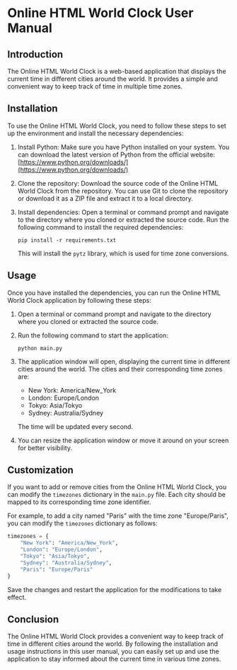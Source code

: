 # Online HTML World Clock User Manual

## Introduction

The Online HTML World Clock is a web-based application that displays the current time in different cities around the world. It provides a simple and convenient way to keep track of time in multiple time zones.

## Installation

To use the Online HTML World Clock, you need to follow these steps to set up the environment and install the necessary dependencies:

1. Install Python: Make sure you have Python installed on your system. You can download the latest version of Python from the official website: [https://www.python.org/downloads/](https://www.python.org/downloads/)

2. Clone the repository: Download the source code of the Online HTML World Clock from the repository. You can use Git to clone the repository or download it as a ZIP file and extract it to a local directory.

3. Install dependencies: Open a terminal or command prompt and navigate to the directory where you cloned or extracted the source code. Run the following command to install the required dependencies:

   ```
   pip install -r requirements.txt
   ```

   This will install the `pytz` library, which is used for time zone conversions.

## Usage

Once you have installed the dependencies, you can run the Online HTML World Clock application by following these steps:

1. Open a terminal or command prompt and navigate to the directory where you cloned or extracted the source code.

2. Run the following command to start the application:

   ```
   python main.py
   ```

3. The application window will open, displaying the current time in different cities around the world. The cities and their corresponding time zones are:

   - New York: America/New_York
   - London: Europe/London
   - Tokyo: Asia/Tokyo
   - Sydney: Australia/Sydney

   The time will be updated every second.

4. You can resize the application window or move it around on your screen for better visibility.

## Customization

If you want to add or remove cities from the Online HTML World Clock, you can modify the `timezones` dictionary in the `main.py` file. Each city should be mapped to its corresponding time zone identifier.

For example, to add a city named "Paris" with the time zone "Europe/Paris", you can modify the `timezones` dictionary as follows:

```python
timezones = {
    "New York": "America/New_York",
    "London": "Europe/London",
    "Tokyo": "Asia/Tokyo",
    "Sydney": "Australia/Sydney",
    "Paris": "Europe/Paris"
}
```

Save the changes and restart the application for the modifications to take effect.

## Conclusion

The Online HTML World Clock provides a convenient way to keep track of time in different cities around the world. By following the installation and usage instructions in this user manual, you can easily set up and use the application to stay informed about the current time in various time zones.